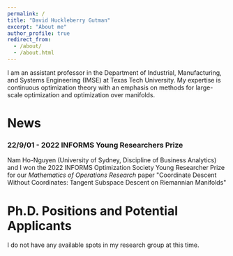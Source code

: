 ```yaml
---
permalink: /
title: "David Huckleberry Gutman"
excerpt: "About me"
author_profile: true
redirect_from: 
  - /about/
  - /about.html
---
```


I am an assistant professor in the Department of Industrial, Manufacturing, and Systems Engineering (IMSE) at Texas Tech University. My expertise is continuous optimization theory with an emphasis on methods for large-scale optimization and optimization over manifolds.

News
======

### 22/9/01 - 2022 INFORMS Young Researchers Prize

Nam Ho-Nguyen (University of Sydney, Discipline of Business Analytics) and I won the 2022 INFORMS Optimization Society Young Researcher Prize for our *Mathematics of Operations Research* paper "Coordinate Descent Without Coordinates: Tangent Subspace Descent on Riemannian Manifolds" 

Ph.D. Positions and Potential Applicants
======

I do not have any available spots in my research group at this time.
